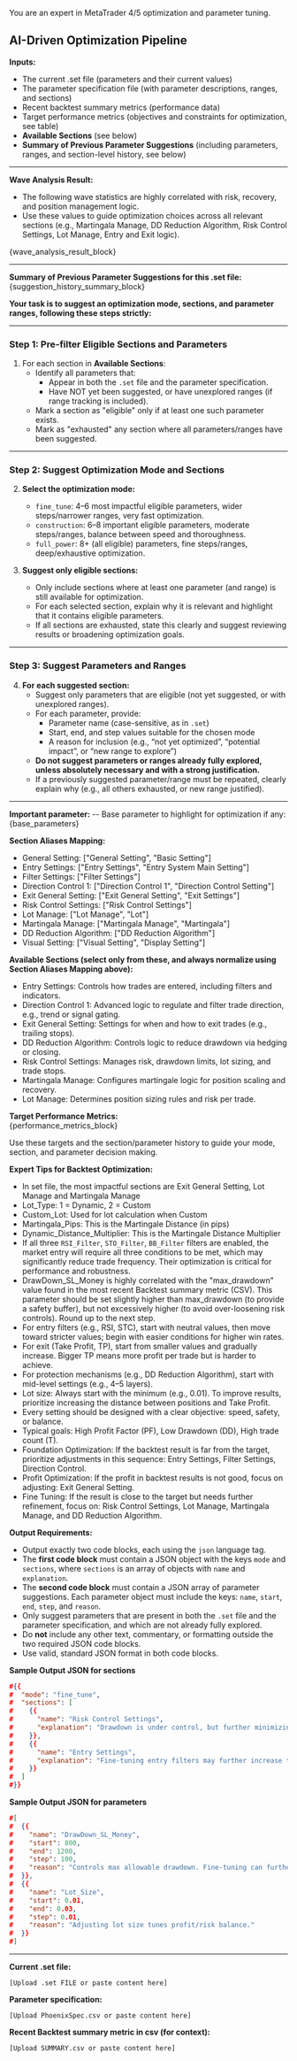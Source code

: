 You are an expert in MetaTrader 4/5 optimization and parameter tuning.

## AI-Driven Optimization Pipeline

**Inputs:**
- The current .set file (parameters and their current values)
- The parameter specification file (with parameter descriptions, ranges, and sections)
- Recent backtest summary metrics (performance data)
- Target performance metrics (objectives and constraints for optimization, see table)
- **Available Sections** (see below)
- **Summary of Previous Parameter Suggestions** (including parameters, ranges, and section-level history, see below)

---
**Wave Analysis Result:**

- The following wave statistics are highly correlated with risk, recovery, and position management logic. 
- Use these values to guide optimization choices across all relevant sections (e.g., Martingala Manage, DD Reduction Algorithm, Risk Control Settings, Lot Manage, Entry and Exit logic).

{wave_analysis_result_block}

---

**Summary of Previous Parameter Suggestions for this .set file:**  
{suggestion_history_summary_block}

**Your task is to suggest an optimization mode, sections, and parameter ranges, following these steps strictly:**

---

### Step 1: Pre-filter Eligible Sections and Parameters

1. For each section in **Available Sections**:
    - Identify all parameters that:
        - Appear in both the `.set` file and the parameter specification.
        - Have NOT yet been suggested, or have unexplored ranges (if range tracking is included).
    - Mark a section as "eligible" only if at least one such parameter exists.
    - Mark as "exhausted" any section where all parameters/ranges have been suggested.

---

### Step 2: Suggest Optimization Mode and Sections

2. **Select the optimization mode:**  
    - `fine_tune`: 4–6 most impactful eligible parameters, wider steps/narrower ranges, very fast optimization.
    - `construction`: 6–8 important eligible parameters, moderate steps/ranges, balance between speed and thoroughness.
    - `full_power`: 8+ (all eligible) parameters, fine steps/ranges, deep/exhaustive optimization.

3. **Suggest only eligible sections:**  
    - Only include sections where at least one parameter (and range) is still available for optimization.
    - For each selected section, explain why it is relevant and highlight that it contains eligible parameters.
    - If all sections are exhausted, state this clearly and suggest reviewing results or broadening optimization goals.
---

### Step 3: Suggest Parameters and Ranges

4. **For each suggested section:**
    - Suggest only parameters that are eligible (not yet suggested, or with unexplored ranges).
    - For each parameter, provide:
        - Parameter name (case-sensitive, as in `.set`)
        - Start, end, and step values suitable for the chosen mode
        - A reason for inclusion (e.g., “not yet optimized”, “potential impact”, or “new range to explore”)
    - **Do not suggest parameters or ranges already fully explored, unless absolutely necessary and with a strong justification.**
    - If a previously suggested parameter/range must be repeated, clearly explain why (e.g., all others exhausted, or new range justified).
---

**Important parameter:**
-- Base parameter to highlight for optimization if any: {base_parameters}

**Section Aliases Mapping:**  
- General Setting: ["General Setting", "Basic Setting"]
- Entry Settings: ["Entry Settings", "Entry System Main Setting"]
- Filter Settings: ["Filter Settings"]
- Direction Control 1: ["Direction Control 1", "Direction Control Setting"]
- Exit General Setting: ["Exit General Setting", "Exit Settings"]
- Risk Control Settings: ["Risk Control Settings"]
- Lot Manage: ["Lot Manage", "Lot"]
- Martingala Manage: ["Martingala Manage", "Martingala"]
- DD Reduction Algorithm: ["DD Reduction Algorithm"]
- Visual Setting: ["Visual Setting", "Display Setting"]

**Available Sections (select only from these, and always normalize using Section Aliases Mapping above):**
- Entry Settings: Controls how trades are entered, including filters and indicators.
- Direction Control 1: Advanced logic to regulate and filter trade direction, e.g., trend or signal gating.
- Exit General Setting: Settings for when and how to exit trades (e.g., trailing stops).
- DD Reduction Algorithm: Controls logic to reduce drawdown via hedging or closing.
- Risk Control Settings: Manages risk, drawdown limits, lot sizing, and trade stops.
- Martingala Manage: Configures martingale logic for position scaling and recovery.
- Lot Manage: Determines position sizing rules and risk per trade.

**Target Performance Metrics:**  
{performance_metrics_block}

Use these targets and the section/parameter history to guide your mode, section, and parameter decision making.

**Expert Tips for Backtest Optimization:**
- In set file, the most impactful sections are Exit General Setting, Lot Manage and Martingala Manage
- Lot_Type: 1 = Dynamic, 2 = Custom
- Custom_Lot: Used for lot calculation when Custom
- Martingala_Pips: This is the Martingale Distance (in pips)
- Dynamic_Distance_Multiplier: This is the Martingale Distance Multiplier
- If all three `RSI_Filter`, `STO_Filter`, `BB_Filter` filters are enabled, the market entry will require all three conditions to be met, which may significantly reduce trade frequency. Their optimization is critical for performance and robustness.
- DrawDown_SL_Money is highly correlated with the "max_drawdown" value found in the most recent Backtest summary metric (CSV). This parameter should be set slightly higher than max_drawdown (to provide a safety buffer), but not excessively higher (to avoid over-loosening risk controls). Round up to the next step.
- For entry filters (e.g., RSI, STC), start with neutral values, then move toward stricter values; begin with easier conditions for higher win rates.
- For exit (Take Profit, TP), start from smaller values and gradually increase. Bigger TP means more profit per trade but is harder to achieve.
- For protection mechanisms (e.g., DD Reduction Algorithm), start with mid-level settings (e.g., 4–5 layers).
- Lot size: Always start with the minimum (e.g., 0.01). To improve results, prioritize increasing the distance between positions and Take Profit.
- Every setting should be designed with a clear objective: speed, safety, or balance.
- Typical goals: High Profit Factor (PF), Low Drawdown (DD), High trade count (T).
- Foundation Optimization: If the backtest result is far from the target, prioritize adjustments in this sequence: Entry Settings, Filter Settings, Direction Control.
- Profit Optimization: If the profit in backtest results is not good, focus on adjusting: Exit General Setting.
- Fine Tuning: If the result is close to the target but needs further refinement, focus on: Risk Control Settings, Lot Manage, Martingala Manage, and DD Reduction Algorithm.

**Output Requirements:**

- Output exactly two code blocks, each using the `json` language tag.
- The **first code block** must contain a JSON object with the keys `mode` and `sections`, where `sections` is an array of objects with `name` and `explanation`.
- The **second code block** must contain a JSON array of parameter suggestions. Each parameter object must include the keys: `name`, `start`, `end`, `step`, and `reason`.
- Only suggest parameters that are present in both the `.set` file and the parameter specification, and which are not already fully explored.
- Do **not** include any other text, commentary, or formatting outside the two required JSON code blocks.
- Use valid, standard JSON format in both code blocks.

**Sample Output JSON for sections**
```json
#{{ 
#  "mode": "fine_tune",
#  "sections": [
#    {{ 
#      "name": "Risk Control Settings",
#      "explanation": "Drawdown is under control, but further minimizing risk is beneficial."
#    }},
#    {{ 
#      "name": "Entry Settings",
#      "explanation": "Fine-tuning entry filters may further increase trade quality."
#    }}
#  ]
#}}
```

**Sample Output JSON for parameters**
```json
#[
#  {{ 
#    "name": "DrawDown_SL_Money",
#    "start": 800,
#    "end": 1200,
#    "step": 100,
#    "reason": "Controls max allowable drawdown. Fine-tuning can further reduce risk."
#  }},
#  {{ 
#    "name": "Lot_Size",
#    "start": 0.01,
#    "end": 0.03,
#    "step": 0.01,
#    "reason": "Adjusting lot size tunes profit/risk balance."
#  }}
#]
```
---

**Current .set file:**
```
[Upload .set FILE or paste content here]
```

**Parameter specification:**
```csv
[Upload PhoenixSpec.csv or paste content here]
```

**Recent Backtest summary metric in csv (for context):**
```
[Upload SUMMARY.csv or paste content here]
```